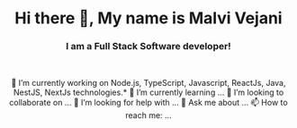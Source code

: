 <h1 align="center">
Hi there 👋, My name is Malvi Vejani
</h1>

<h3 align="center">
I am a Full Stack Software developer!
</h3>

<br/>

<div align="center">

 🔭 I’m currently working on Node.js, TypeScript, Javascript, ReactJs, Java, NestJS, NextJs technologies.*
 🌱 I’m currently learning ...
 👯 I’m looking to collaborate on ...
 🤔 I’m looking for help with ...
💬 Ask me about ...
 📫 How to reach me: ...
</div>


<!--
**malvivejani/malvivejani** is a ✨ _special_ ✨ repository because its `README.md` (this file) appears on your GitHub profile.

Here are some ideas to get you started:

- 🔭 I’m currently working on ...
- 🌱 I’m currently learning ...
- 👯 I’m looking to collaborate on ...
- 🤔 I’m looking for help with ...
- 💬 Ask me about ...
- 📫 How to reach me: ...
- 😄 Pronouns: ...
- ⚡ Fun fact: ...
-->
